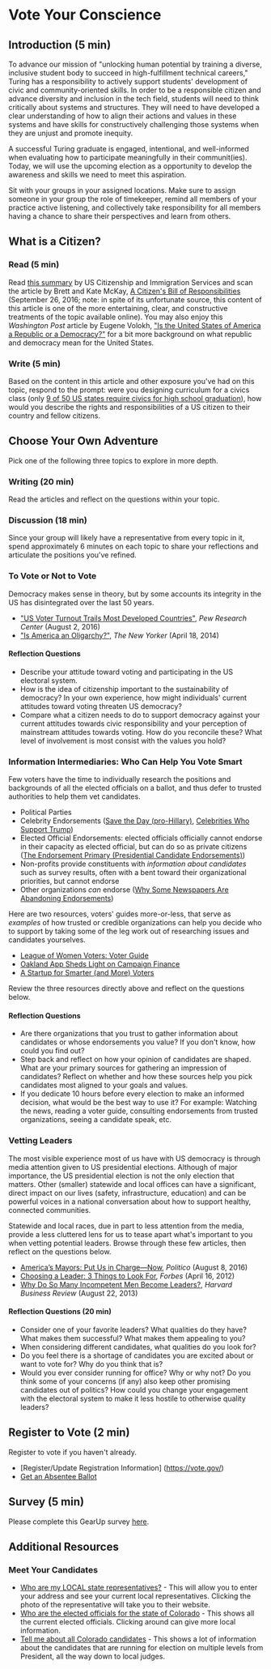 # Vote Your Conscience

## Introduction (5 min)
To advance our mission of "unlocking human potential by training a diverse, inclusive student body to succeed in high-fulfillment technical careers," Turing has a responsibility to actively support students' development of civic and community-oriented skills. In order to be a responsible citizen and advance diversity and inclusion in the tech field, students will need to think critically about systems and structures. They will need to have developed a clear understanding of how to align their actions and values in these systems and have skills for constructively challenging those systems when they are unjust and promote inequity.

A successful Turing graduate is engaged, intentional, and well-informed when evaluating how to participate meaningfully in their communit(ies). Today, we will use the upcoming election as a opportunity to develop the awareness and skills we need to meet this aspiration.

Sit with your groups in your assigned locations. Make sure to assign someone in your group the role of timekeeper, remind all members of your practice active listening, and collectively take responsibility for all members having a chance to share their perspectives and learn from others.

## What is a Citizen?
### Read (5 min)
Read [this summary](https://www.uscis.gov/citizenship/learners/citizenship-rights-and-responsibilities) by US Citizenship and Immigration Services and scan the article by Brett and Kate McKay, [A Citizen's Bill of Responsibilities](http://www.artofmanliness.com/2016/09/26/citizens-bill-responsibilities/) (September 26, 2016; note: in spite of its unfortunate source, this content of this article is one of the more entertaining, clear, and constructive treatments of the topic available online). You may also enjoy this _Washington Post_ article by Eugene Volokh, ["Is the United States of America a Republic or a Democracy?"](https://www.washingtonpost.com/news/volokh-conspiracy/wp/2015/05/13/is-the-united-states-of-america-a-republic-or-a-democracy/?utm_term=.3df98233fecf) for a bit more background on what republic and democracy mean for the United States. 


### Write (5 min)
Based on the content in this article and other exposure you've had on this topic, respond to the prompt: were you designing curriculum for a civics class (only [9 of 50 US states require civics for high school graduation](http://www.huffingtonpost.com/2012/10/12/circle-study-finds-most-s_n_1959522.html)), how would you describe the rights and responsibilities of a US citizen to their country and fellow citizens.


## Choose Your Own Adventure
Pick one of the following three topics to explore in more depth.

### Writing (20 min)
Read the articles and reflect on the questions within your topic.

### Discussion (18 min)
Since your group will likely have a representative from every topic in it, spend approximately 6 minutes on each topic to share your reflections and articulate the positions you've refined. 

### To Vote or Not to Vote
Democracy makes sense in theory, but by some accounts its integrity in the US has disintegrated over the last 50 years.
* ["US Voter Turnout Trails Most Developed Countries"](http://www.pewresearch.org/fact-tank/2016/08/02/u-s-voter-turnout-trails-most-developed-countries/), _Pew Research Center_ (August 2, 2016)
* ["Is America an Oligarchy?"](http://www.newyorker.com/news/john-cassidy/is-america-an-oligarchy), _The New Yorker_ (April 18, 2014)

#### Reflection Questions
* Describe your attitude toward voting and participating in the US electoral system.
* How is the idea of citizenship important to the sustainability of democracy? In your own experience, how might individuals' current attitudes toward voting threaten US democracy?
* Compare what a citizen needs to do to support democracy against your current attitudes towards civic responsibility and your perception of mainstream attitudes towards voting. How do you reconcile these? What level of involvement is most consist with the values you hold?

### Information Intermediaries: Who Can Help You Vote Smart
Few voters have the time to individually research the positions and backgrounds of all the elected officials on a ballot, and thus defer to trusted authorities to help them vet candidates. 
  * Political Parties 
  * Celebrity Endorsements ([Save the Day (pro-Hillary)](https://www.youtube.com/watch?v=nRp1CK_X_Yw ), [Celebrities Who Support Trump](http://www.cbsnews.com/pictures/celebrities-who-support-donald-trump/))
  * Elected Official Endorsements: elected officials officially cannot endorse in their capacity as elected official, but can do so as private citizens ([The Endorsement Primary (Presidential Candidate Endorsements)](http://projects.fivethirtyeight.com/2016-endorsement-primary/))
  * Non-profits provide constituents with _information about candidates_ such as survey results, often with a bent toward their organizational priorities, but cannot endorse 
  * Other organizations _can_ endorse ([Why Some Newspapers Are Abandoning Endorsements](http://www.cjr.org/united_states_project/why_some_newspapers_are_abandoning_endorsements.php))

Here are two resources, voters' guides more-or-less, that serve as _examples_ of how trusted or credible organizations can help you decide who to support by taking some of the leg work out of researching issues and candidates yourselves. 
  * [League of Women Voters: Voter Guide](http://lwv.org/blog/compare-presidential-candidates-our-voters%E2%80%99-guide)
  * [Oakland App Sheds Light on Campaign Finance](http://www.govtech.com/data/Oakland-App-Sheds-Light-on-Campaign-Finance.html)
  * [A Startup for Smarter (and More) Voters](http://www.forbes.com/sites/lorikozlowski/2012/07/13/a-startup-for-smarter-and-more-voters/)

Review the three resources directly above and reflect on the questions below. 

#### Reflection Questions
* Are there organizations that you trust to gather information about candidates or whose endorsements you value? If you don't know, how could you find out?
* Step back and reflect on how your opinion of candidates are shaped. What are your primary sources for gathering an impression of candidates? Reflect on whether and how these sources help you pick candidates most aligned to your goals and values. 
* If you dedicate 10 hours before every election to make an informed decision, what would be the best way to use it? For example: Watching the news, reading a voter guide, consulting endorsements from trusted organizations, seeing a candidate speak, etc.

### Vetting Leaders
The most visible experience most of us have with US democracy is through media attention given to US presidential elections. Although of major importance, the US presidential election is not the only election that matters. Other (smaller) statewide and local offices can have a significant, direct impact on our lives (safety, infrastructure, education) and can be powerful voices in a national conversation about how to support healthy, connected communities. 

Statewide and local races, due in part to less attention from the media, provide a less cluttered lens for us to tease apart what's important to you when vetting potential leaders. Browse through these few articles, then reflect on the questions below. 
* [America’s Mayors: Put Us in Charge—Now](http://www.politico.com/magazine/story/2016/08/cities-urban-policy-mayors-survey-revitalization-us-2141510), _Politico_ (August 8, 2016)
* [Choosing a Leader: 3 Things to Look For](http://www.forbes.com/sites/erikaandersen/2012/04/16/choosing-a-leader-3-things-to-look-for/#23f69567aec0), _Forbes_ (April 16, 2012)
* [Why Do So Many Incompetent Men Become Leaders?](https://hbr.org/2013/08/why-do-so-many-incompetent-men), _Harvard Business Review_ (August 22, 2013)

#### Reflection Questions (20 min)
* Consider one of your favorite leaders? What qualities do they have? What makes them successful? What makes them appealing to you?
* When considering different candidates, what qualities do you look for? 
* Do you feel there is a shortage of candidates you are excited about or want to vote for? Why do you think that is?
* Would you ever consider running for office? Why or why not? Do you think some of your concerns (if any) also keep other promising candidates out of politics? How could you change your engagement with the electoral system to make it less hostile to otherwise quality leaders?

## Register to Vote (2 min)
Register to vote if you haven't already.
* [Register/Update Registration Information] (https://vote.gov/)
* [Get an Absentee Ballot](https://www.vote.org/absentee-voting-rules/)

## Survey (5 min)
Please complete this GearUp survey [here](https://goo.gl/forms/tBBtiiKmt83hJxmU2).


## Additional Resources 

### Meet Your Candidates
* [Who are my LOCAL state representatives?](https://leg.colorado.gov/find-my-legislator) - This will allow you to enter your address and see your current local representatives. Clicking the photo of the representative will take you to their website.
* [Who are the elected officials for the state of Colorado](https://www.denvergov.org/content/denvergov/en/denver-elections-divison/voter-election-information/current-elected-officials.html) - This shows all the current elected officials. Clicking around can give more local information.
* [Tell me about all Colorado candidates](https://ballotpedia.org/Colorado_elections,_2016) - This shows a lot of information about the candidates that are running for election on multiple levels from President, all the way down to local judges.
